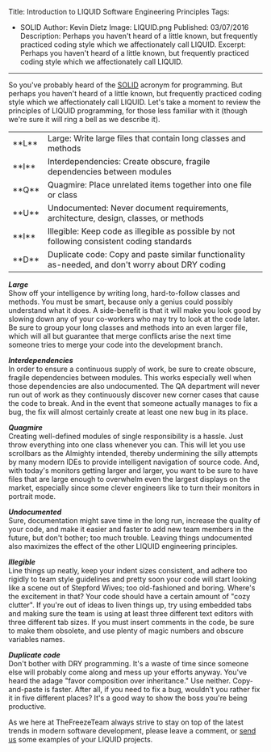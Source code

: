 Title: Introduction to LIQUID Software Engineering Principles
Tags: 
  - SOLID
Author: Kevin Dietz
Image: LIQUID.png
Published: 03/07/2016
Description: Perhaps you haven't heard of a little known, but frequently practiced coding style which we affectionately call LIQUID.
Excerpt: Perhaps you haven't heard of a little known, but frequently practiced coding style which we affectionately call LIQUID.
---

So you've probably heard of the [SOLID](https://en.wikipedia.org/wiki/SOLID_(object-oriented_design)) acronym for programming. But perhaps you haven't heard of a little known, but frequently practiced coding style which we affectionately call LIQUID. Let's take a moment to review the principles of LIQUID programming, for those less familiar with it (though we're sure it will ring a bell as we describe it). 

<table>
 <tr>
  <td>**L**</td>
  <td>Large: Write large files that contain long classes and methods</td>
 </tr>
 <tr>
  <td>**I**</td>
  <td>Interdependencies: Create obscure, fragile dependencies between modules</td>
 </tr>
 <tr>
  <td>**Q**</td>
  <td>Quagmire: Place unrelated items together into one file or class</td>
 </tr>
 <tr>
  <td>**U**</td>
  <td>Undocumented: Never document requirements, architecture, design, classes, or methods</td>
 </tr>
 <tr>
  <td>**I**</td>
  <td>Illegible: Keep code as illegible as possible by not following consistent coding standards</td>
 </tr>
 <tr>
  <td>**D**</td>
  <td>Duplicate code: Copy and paste similar functionality as-needed, and don't worry about DRY coding</td>
 </tr>
<table>

***Large***<br />
Show off your intelligence by writing long, hard-to-follow classes and methods. You must be smart, because only a genius could possibly understand what it does. A side-benefit is that it will make you look good by slowing down any of your co-workers who may try to look at the code later. Be sure to group your long classes and methods into an even larger file, which will all but guarantee that merge conflicts arise the next time someone tries to merge your code into the development branch.

***Interdependencies***<br />
In order to ensure a continuous supply of work, be sure to create obscure, fragile dependencies between modules. This works especially well when those dependencies are also undocumented. The QA department will never run out of work as they continuously discover new corner cases that cause the code to break. And in the event that someone actually manages to fix a bug, the fix will almost certainly create at least one new bug in its place.

***Quagmire***<br />
Creating well-defined modules of single responsibility is a hassle. Just throw everything into one class whenever you can. This will let you use scrollbars as the Almighty intended, thereby undermining the silly attempts by many modern IDEs to provide intelligent navigation of source code. And, with today's monitors getting larger and larger, you want to be sure to have files that are large enough to overwhelm even the largest displays on the market, especially since some clever engineers like to turn their monitors in portrait mode.

***Undocumented***<br />
Sure, documentation might save time in the long run, increase the quality of your code, and make it easier and faster to add new team members in the future, but don't bother; too much trouble. Leaving things undocumented also maximizes the effect of the other LIQUID engineering principles.

***Illegible***<br />
Line things up neatly, keep your indent sizes consistent, and adhere too rigidly to team style guidelines and pretty soon your code will start looking like a scene out of Stepford Wives; too old-fashioned and boring. Where's the excitement in that? Your code should have a certain amount of "cozy clutter". If you're out of ideas to liven things up, try using embedded tabs and making sure the team is using at least three different text editors with three different tab sizes. If you must insert comments in the code, be sure to make them obsolete, and use plenty of magic numbers and obscure variables names.

***Duplicate code***<br />
Don't bother with DRY programming. It's a waste of time since someone else will probably come along and mess up your efforts anyway. You've heard the adage "favor composition over inheritance." Use neither. Copy-and-paste is faster. After all, if you need to fix a bug, wouldn't you rather fix it in five different places? It's a good way to show the boss you're being productive.

As we here at TheFreezeTeam always strive to stay on top of the latest trends in modern software development, please leave a comment, or [send us](mailto://feedback@thefreezeteam.com) some examples of your LIQUID projects.



